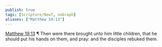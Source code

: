 ```yaml
---
publish: true
tags: [Scripture/NewT, noGraph]
aliases: ["Matthew 19:13"]
---
```

[Matthew 19:13](https://churchofjesuschrist.org/study/scriptures/nt/matt/19?lang=eng&id=p13#p13) ¶ Then were there brought unto him little children, that he should put his hands on them, and pray: and the disciples rebuked them.
